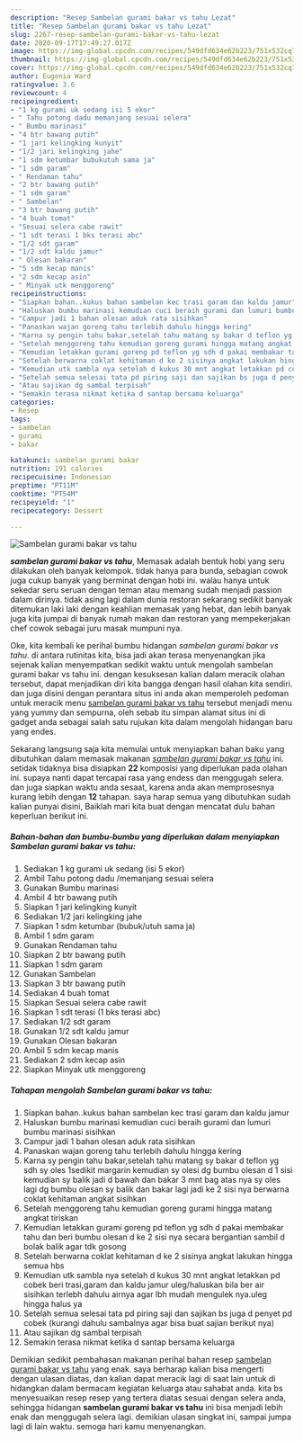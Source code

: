 ```yaml
---
description: "Resep Sambelan gurami bakar vs tahu Lezat"
title: "Resep Sambelan gurami bakar vs tahu Lezat"
slug: 2267-resep-sambelan-gurami-bakar-vs-tahu-lezat
date: 2020-09-17T17:49:27.017Z
image: https://img-global.cpcdn.com/recipes/549dfd634e62b223/751x532cq70/sambelan-gurami-bakar-vs-tahu-foto-resep-utama.jpg
thumbnail: https://img-global.cpcdn.com/recipes/549dfd634e62b223/751x532cq70/sambelan-gurami-bakar-vs-tahu-foto-resep-utama.jpg
cover: https://img-global.cpcdn.com/recipes/549dfd634e62b223/751x532cq70/sambelan-gurami-bakar-vs-tahu-foto-resep-utama.jpg
author: Eugenia Ward
ratingvalue: 3.6
reviewcount: 4
recipeingredient:
- "1 kg gurami uk sedang isi 5 ekor"
- " Tahu potong dadu memanjang sesuai selera"
- " Bumbu marinasi"
- "4 btr bawang putih"
- "1 jari kelingking kunyit"
- "1/2 jari kelingking jahe"
- "1 sdm ketumbar bubukutuh sama ja"
- "1 sdm garam"
- " Rendaman tahu"
- "2 btr bawang putih"
- "1 sdm garam"
- " Sambelan"
- "3 btr bawang putih"
- "4 buah tomat"
- "Sesuai selera cabe rawit"
- "1 sdt terasi 1 bks terasi abc"
- "1/2 sdt garam"
- "1/2 sdt kaldu jamur"
- " Olesan bakaran"
- "5 sdm kecap manis"
- "2 sdm kecap asin"
- " Minyak utk menggoreng"
recipeinstructions:
- "Siapkan bahan..kukus bahan sambelan kec trasi garam dan kaldu jamur"
- "Haluskan bumbu marinasi kemudian cuci beraih gurami dan lumuri bumbu marinasi sisihkan"
- "Campur jadi 1 bahan olesan aduk rata sisihkan"
- "Panaskan wajan goreng tahu terlebih dahulu hingga kering"
- "Karna sy pengin tahu bakar,setelah tahu matang sy bakar d teflon yg sdh sy oles 1sedikit margarin kemudian sy olesi dg bumbu olesan d 1 sisi kemudian sy balik jadi d bawah dan bakar 3 mnt bag atas nya sy oles lagi dg bumbu olesan sy balik dan bakar lagi jadi ke 2 sisi nya berwarna coklat kehitaman angkat sisihkan"
- "Setelah menggoreng tahu kemudian goreng gurami hingga matang angkat tiriskan"
- "Kemudian letakkan gurami goreng pd teflon yg sdh d pakai membakar tahu dan beri bumbu olesan d ke 2 sisi nya secara bergantian sambil d bolak balik agar tdk gosong"
- "Setelah berwarna coklat kehitaman d ke 2 sisinya angkat lakukan hingga semua hbs"
- "Kemudian utk sambla nya setelah d kukus 30 mnt angkat letakkan pd cobek beri trasi,garam dan kaldu jamur uleg/haluskan bila ber air sisihkan terlebh dahulu airnya agar lbh mudah mengulek nya.uleg hingga halus ya"
- "Setelah semua selesai tata pd piring saji dan sajikan bs juga d penyet pd cobek (kurangi dahulu sambalnya agar bisa buat sajian berikut nya)"
- "Atau sajikan dg sambal terpisah"
- "Semakin terasa nikmat ketika d santap bersama keluarga"
categories:
- Resep
tags:
- sambelan
- gurami
- bakar

katakunci: sambelan gurami bakar 
nutrition: 191 calories
recipecuisine: Indonesian
preptime: "PT11M"
cooktime: "PT54M"
recipeyield: "1"
recipecategory: Dessert

---
```



![Sambelan gurami bakar vs tahu](https://img-global.cpcdn.com/recipes/549dfd634e62b223/751x532cq70/sambelan-gurami-bakar-vs-tahu-foto-resep-utama.jpg)

<b><i>sambelan gurami bakar vs tahu</i></b>, Memasak adalah bentuk hobi yang seru dilakukan oleh banyak kelompok. tidak hanya para bunda, sebagian cowok juga cukup banyak yang berminat dengan hobi ini. walau hanya untuk sekedar seru seruan dengan teman atau memang sudah menjadi passion dalam dirinya. tidak asing lagi dalam dunia restoran sekarang sedikit banyak ditemukan laki laki dengan keahlian memasak yang hebat, dan lebih banyak juga kita jumpai di banyak rumah makan dan restoran yang mempekerjakan chef cowok sebagai juru masak mumpuni nya.

Oke, kita kembali ke perihal bumbu hidangan <i>sambelan gurami bakar vs tahu</i>. di antara rutinitas kita, bisa jadi akan terasa menyenangkan jika sejenak kalian menyempatkan sedikit waktu untuk mengolah sambelan gurami bakar vs tahu ini. dengan kesuksesan kalian dalam meracik olahan tersebut, dapat menjadikan diri kita bangga dengan hasil olahan kita sendiri. dan juga disini dengan perantara situs ini anda akan memperoleh pedoman untuk meracik menu <u>sambelan gurami bakar vs tahu</u> tersebut menjadi menu yang yummy dan sempurna, oleh sebab itu simpan alamat situs ini di gadget anda sebagai salah satu rujukan kita dalam mengolah hidangan baru yang endes.




Sekarang langsung saja kita memulai untuk menyiapkan bahan baku yang dibutuhkan dalam memasak makanan <u><i>sambelan gurami bakar vs tahu</i></u> ini. setidak tidaknya bisa disiapkan <b>22</b> komposisi yang diperlukan pada olahan ini. supaya nanti dapat tercapai rasa yang endess dan menggugah selera. dan juga siapkan waktu anda sesaat, karena anda akan memprosesnya kurang lebih dengan <b>12</b> tahapan. saya harap semua yang dibutuhkan sudah kalian punyai disini, Baiklah mari kita buat dengan mencatat dulu bahan keperluan berikut ini.

<!--inarticleads1-->

##### Bahan-bahan dan bumbu-bumbu yang diperlukan dalam menyiapkan Sambelan gurami bakar vs tahu:

1. Sediakan 1 kg gurami uk sedang (isi 5 ekor)
1. Ambil  Tahu potong dadu /memanjang sesuai selera
1. Gunakan  Bumbu marinasi
1. Ambil 4 btr bawang putih
1. Siapkan 1 jari kelingking kunyit
1. Sediakan 1/2 jari kelingking jahe
1. Siapkan 1 sdm ketumbar (bubuk/utuh sama ja)
1. Ambil 1 sdm garam
1. Gunakan  Rendaman tahu
1. Siapkan 2 btr bawang putih
1. Siapkan 1 sdm garam
1. Gunakan  Sambelan
1. Siapkan 3 btr bawang putih
1. Sediakan 4 buah tomat
1. Siapkan Sesuai selera cabe rawit
1. Siapkan 1 sdt terasi (1 bks terasi abc)
1. Sediakan 1/2 sdt garam
1. Gunakan 1/2 sdt kaldu jamur
1. Gunakan  Olesan bakaran
1. Ambil 5 sdm kecap manis
1. Sediakan 2 sdm kecap asin
1. Siapkan  Minyak utk menggoreng




<!--inarticleads2-->

##### Tahapan mengolah Sambelan gurami bakar vs tahu:

1. Siapkan bahan..kukus bahan sambelan kec trasi garam dan kaldu jamur
1. Haluskan bumbu marinasi kemudian cuci beraih gurami dan lumuri bumbu marinasi sisihkan
1. Campur jadi 1 bahan olesan aduk rata sisihkan
1. Panaskan wajan goreng tahu terlebih dahulu hingga kering
1. Karna sy pengin tahu bakar,setelah tahu matang sy bakar d teflon yg sdh sy oles 1sedikit margarin kemudian sy olesi dg bumbu olesan d 1 sisi kemudian sy balik jadi d bawah dan bakar 3 mnt bag atas nya sy oles lagi dg bumbu olesan sy balik dan bakar lagi jadi ke 2 sisi nya berwarna coklat kehitaman angkat sisihkan
1. Setelah menggoreng tahu kemudian goreng gurami hingga matang angkat tiriskan
1. Kemudian letakkan gurami goreng pd teflon yg sdh d pakai membakar tahu dan beri bumbu olesan d ke 2 sisi nya secara bergantian sambil d bolak balik agar tdk gosong
1. Setelah berwarna coklat kehitaman d ke 2 sisinya angkat lakukan hingga semua hbs
1. Kemudian utk sambla nya setelah d kukus 30 mnt angkat letakkan pd cobek beri trasi,garam dan kaldu jamur uleg/haluskan bila ber air sisihkan terlebh dahulu airnya agar lbh mudah mengulek nya.uleg hingga halus ya
1. Setelah semua selesai tata pd piring saji dan sajikan bs juga d penyet pd cobek (kurangi dahulu sambalnya agar bisa buat sajian berikut nya)
1. Atau sajikan dg sambal terpisah
1. Semakin terasa nikmat ketika d santap bersama keluarga




Demikian sedikit pembahasan makanan perihal bahan resep <u>sambelan gurami bakar vs tahu</u> yang enak. saya berharap kalian bisa mengerti dengan ulasan diatas, dan kalian dapat meracik lagi di saat lain untuk di hidangkan dalam bermacam kegiatan keluarga atau sahabat anda. kita bs menyesuaikan resep resep yang tertera diatas sesuai dengan selera anda, sehingga hidangan <b>sambelan gurami bakar vs tahu</b> ini bisa menjadi lebih enak dan menggugah selera lagi. demikian ulasan singkat ini, sampai jumpa lagi di lain waktu. semoga hari kamu menyenangkan.

